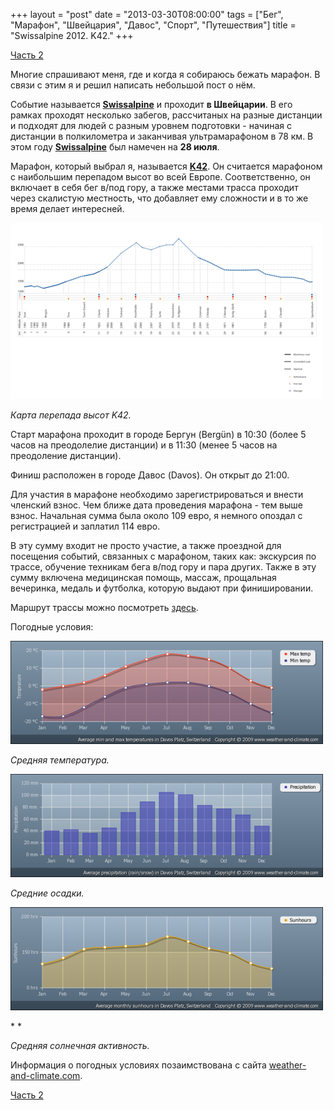 +++
layout = "post"
date = "2013-03-30T08:00:00"
tags = ["Бег", "Марафон", "Швейцария", "Давос", "Спорт", "Путешествия"]
title = "Swissalpine 2012. K42."
+++

[Часть 2](http://theuniversearound.tumblr.com/post/46657613241/swissalpine-2012-davos)

Многие спрашивают меня, где и когда я собираюсь бежать марафон. В связи с этим я и решил написать небольшой пост о нём.

Событие называется **[Swissalpine](http://www.swissalpine.ch)** и проходит **в Швейцарии**. В его рамках проходят несколько забегов, рассчитаных на разные дистанции и подходят для людей с разным уровнем подготовки - начиная с дистанции в полкилометра и заканчивая ультрамарафоном в 78 км. В этом году **[Swissalpine](http://www.swissalpine.ch)** был намечен на **28 июля**.

Марафон, который выбрал я, называется **[K42](http://www.swissalpine.ch/cms/k42-competition.phtml)**. Он считается марафоном с наибольшим перепадом высот во всей Европе. Соответственно, он включает в себя бег в/под гору, а также местами трасса проходит через скалистую местность, что добавляет ему сложности и в то же время делает интересней.

![image](/images/37780dd134a472495dcc7b1f894eddd390aced007c09b6002866f1108143271a.png)

*Карта перепада высот K42.*

Старт марафона проходит в городе Бергун (Bergün) в 10:30 (более 5 часов на преодолелие дистанции) и в 11:30 (менее 5 часов на преодоление дистанции).

Финиш расположен в городе Давос (Davos). Он открыт до 21:00.

Для участия в марафоне необходимо зарегистрироваться и внести членский взнос. Чем ближе дата проведения марафона - тем выше взнос. Начальная сумма была около 109 евро, я немного опоздал с регистрацией и заплатил 114 евро.

В эту сумму входит не просто участие, а также проездной для посещения событий, связанных с марафоном, таких как: экскурсия по трассе, обучение техникам бега в/под гору и пара других. Также в эту сумму включена медицинская помощь, массаж, прощальная вечеринка, медаль и футболка, которую выдают при финишировании.

Маршрут трассы можно посмотреть [здесь](http://www.swissalpine.ch/cms/map-k42-xl.phtml).

Погодные условия:

![image](/images/912c35360d3837f9109d702c3235ddd747c482416ca05930946c2c26969663c1.png)

*Средняя температура.*

![image](/images/9fac00e406cfa3fb0a7c23c12c635320fca4054df84d75f04f942d43e2953367.png)

*Средние осадки.*

*![image](/images/41d510463f18f0fd18098e9c25fb861499355fb648473c8cd1a38071d1ab8b8a.png)*

* *

*Средняя солнечная активность.*

Информация о погодных условиях позаимствована с сайта [weather-and-climate.com](http://www.weather-and-climate.com/average-monthly-Rainfall-Temperature-Sunshine,davos-platz,Switzerland).

[Часть 2](http://theuniversearound.tumblr.com/post/46657613241/swissalpine-2012-davos)